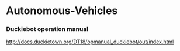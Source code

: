 # Autonomous-Vehicles

### Duckiebot operation manual
http://docs.duckietown.org/DT18/opmanual_duckiebot/out/index.html

